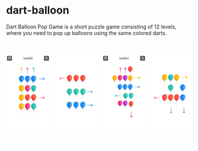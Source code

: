 # dart-balloon

Dart Balloon Pop Game is a short puzzle game consisting of 12 levels, where you need to pop up balloons using the same colored darts.

![Demo](<https://raw.githubusercontent.com/FarrukhSajjad/dart-balloon/master/Assets/Recordings/Balloon%20Dart.png>)
